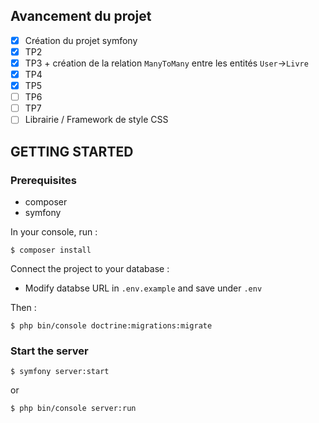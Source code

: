 ## Avancement du projet
- [x] Création du projet symfony
- [x] TP2
- [x] TP3 + création de la relation `ManyToMany` entre les entités `User`->`Livre`
- [x] TP4
- [x] TP5
- [ ] TP6
- [ ] TP7
- [ ] Librairie / Framework de style CSS

## GETTING STARTED

### Prerequisites
- composer
- symfony

In your console, run :
```
$ composer install
```

Connect the project to your database :
- Modify databse URL in `.env.example` and save under `.env`

Then :
```
$ php bin/console doctrine:migrations:migrate
```

### Start the server

```
$ symfony server:start
```
or
```
$ php bin/console server:run
```
